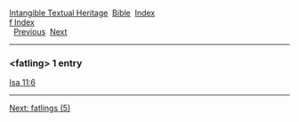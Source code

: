 [Intangible Textual Heritage](../../index)  [Bible](../index) 
[Index](index)   
[f Index](_f_)  
  [Previous](c04110)  [Next](c04112) 

------------------------------------------------------------------------

### &lt;fatling&gt; 1 entry

[Isa 11:6](../kjv/isa011.htm#006)  

------------------------------------------------------------------------

[Next: fatlings (5)](c04112)
